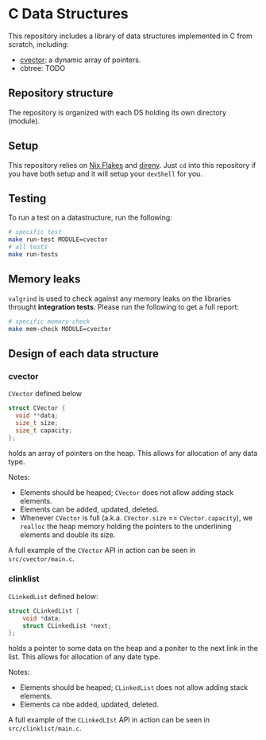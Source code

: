 # C Data Structures

This repository includes a library of data structures implemented in C from scratch, including:

- [cvector](#cvector): a dynamic array of pointers.
- cbtree: TODO

## Repository structure

The repository is organized with each DS holding its own directory (module).

## Setup

This repository relies on [Nix Flakes](https://nixos.wiki/wiki/Flakes) and [direnv](https://direnv.net/).
Just `cd` into this repository if you have both setup and it will setup your `devShell` for you.

## Testing

To run a test on a datastructure, run the following:

```sh
# specific test
make run-test MODULE=cvector
# all tests
make run-tests
```

## Memory leaks

`valgrind` is used to check against any memory leaks on the libraries throught **integration tests**. Please run the following to get a full report:

```sh
# specific memory check
make mem-check MODULE=cvector
```


## Design of each data structure

### cvector

`CVector` defined below

```c
struct CVector {
  void **data;
  size_t size;
  size_t capacity;
};
```

holds an array of pointers on the heap. This allows for allocation of any data type.

Notes:
- Elements should be heaped; `CVector` does not allow adding stack elements.
- Elements can be added, updated, deleted.
- Whenever `CVector` is full (a.k.a. `CVector.size` == `CVector.capacity`), we `realloc` the heap memory holding the pointers to the underlining elements and double its size.

A full example of the `CVector` API in action can be seen in `src/cvector/main.c`.

### clinklist


`CLinkedList` defined below:

```c
struct CLinkedList {
    void *data;
    struct CLinkedList *next;
};
```

holds a pointer to some data on the heap and a poniter to the next link in the list. This allows for allocation of any date type.

Notes:
- Elements should be heaped; `CLinkedList` does not allow adding stack elements.
- Elements ca nbe added, updated, deleted.

A full example of the `CLinkedLIst` API in action can be seen in `src/clinklist/main.c`.

